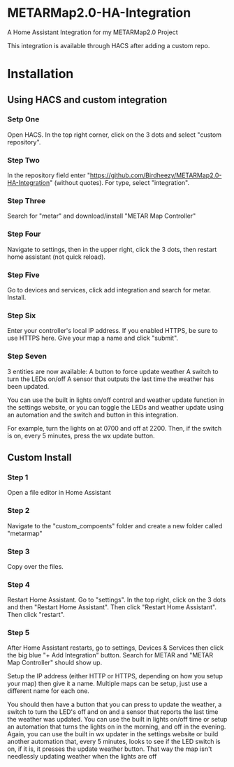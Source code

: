 # METARMap2.0-HA-Integration
A Home Assistant Integration for my METARMap2.0 Project

This integration is available through HACS after adding a custom repo. 

# Installation 

## Using HACS and custom integration

### Setp One
Open HACS. In the top right corner, click on the 3 dots and select "custom repository".

### Step Two
In the repository field enter "https://github.com/Birdheezy/METARMap2.0-HA-Integration" (without quotes).
For type, select "integration".

### Step Three
Search for "metar" and download/install "METAR Map Controller"

### Step Four
Navigate to settings, then in the upper right, click the 3 dots, then restart home assistant (not quick reload).

### Step Five
Go to devices and services, click add integration and search for metar. Install.

### Step Six
Enter your controller's local IP address. If you enabled HTTPS, be sure to use HTTPS here. Give your map a name and click "submit".

### Step Seven
3 entities are now available:
A button to force update weather
A switch to turn the LEDs on/off
A sensor that outputs the last time the weather has been updated. 

You can use the built in lights on/off control and weather update function in the settings website,
or you can toggle the LEDs and weather update using an automation and the switch and button in this integration.

For example, turn the lights on at 0700 and off at 2200. Then, if the switch is on, every 5 minutes, press the wx update button.

## Custom Install

### Step 1
Open a file editor in Home Assistant

### Step 2
Navigate to the "custom_compoents" folder and create a new folder called "metarmap"

### Step 3
Copy over the files.

### Step 4
Restart Home Assistant. 
Go to "settings". In the top right, click on the 3 dots and then "Restart Home Assistant". Then click "Restart Home Assistant". Then click "restart". 

### Step 5
After Home Assistant restarts, go to settings, Devices & Services then click the big blue "+ Add Integration" button. Search for METAR and "METAR Map Controller" should show up. 

Setup the IP address (either HTTP or HTTPS, depending on how you setup your map) then give it a name. Multiple maps can be setup, just use a different name for each one. 

You should then have a button that you can press to update the weather, a switch to turn the LED's off and on and a sensor that reports the last time the weather was updated.
You can use the built in lights on/off time or  setup an automation that turns the lights on in the morning, and off in the evening. Again, you can use the built in wx updater in the settings website or build another automation that, every 5 minutes, looks to see if the LED switch is on, if it is, it presses the update weather button.
That way the map isn't needlessly updating weather when the lights are off
